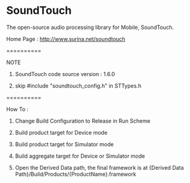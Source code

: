 SoundTouch
==========

The open-source audio processing library for Mobile, SoundTouch.


Home Page : http://www.surina.net/soundtouch

==========

NOTE

1. SoundTouch code source version : 1.6.0

2. skip #include "soundtouch_config.h" in STTypes.h

==========

How To :

1. Change Build Configuration to Release in Run Scheme

2. Build product target for Device mode

3. Build product target for Simulator mode

4. Build aggregate target for Device or Simulator mode

5. Open the Derived Data path, the final framework is at {Derived Data Path}/Build/Products/{ProductName}.framework